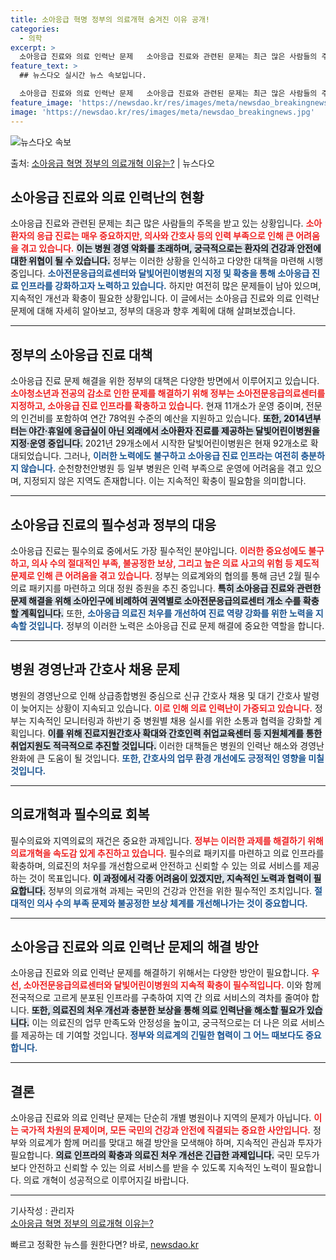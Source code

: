 ```yaml
---
title: 소아응급 혁명 정부의 의료개혁 숨겨진 이유 공개!
categories:
  - 의학
excerpt: >
  소아응급 진료와 의료 인력난 문제   소아응급 진료와 관련된 문제는 최근 많은 사람들의 주목을 받고 있는 상…
feature_text: >
  ## 뉴스다오 실시간 뉴스 속보입니다.

  소아응급 진료와 의료 인력난 문제   소아응급 진료와 관련된 문제는 최근 많은 사람들의 주목을 받고 있는 상…
feature_image: 'https://newsdao.kr/res/images/meta/newsdao_breakingnews.jpg'
image: 'https://newsdao.kr/res/images/meta/newsdao_breakingnews.jpg'
---
```


![뉴스다오 속보](https://newsdao.kr/res/images/meta/newsdao_breakingnews.jpg)

<p>출처: <a href="https://newsdao.kr/5243" rel="dofollow">소아응급 혁명 정부의 의료개혁 이유는?</a> | 뉴스다오</p>

<h2 data-ke-size="size26">소아응급 진료와 의료 인력난의 현황</h2>

<p data-ke-size="size16">소아응급 진료와 관련된 문제는 최근 많은 사람들의 주목을 받고 있는 상황입니다. <b><span style="color: #ee2323;">소아환자의 응급 진료는 매우 중요하지만, 의사와 간호사 등의 인력 부족으로 인해 큰 어려움을 겪고 있습니다.</span></b> <b><span style="background-color: #21538527;">이는 병원 경영 악화를 초래하며, 궁극적으로는 환자의 건강과 안전에 대한 위협이 될 수 있습니다.</span></b> 정부는 이러한 상황을 인식하고 다양한 대책을 마련해 시행 중입니다. <b><span style="color: #1a5490;">소아전문응급의료센터와 달빛어린이병원의 지정 및 확충을 통해 소아응급 진료 인프라를 강화하고자 노력하고 있습니다.</span></b> 하지만 여전히 많은 문제들이 남아 있으며, 지속적인 개선과 확충이 필요한 상황입니다. 이 글에서는 소아응급 진료와 의료 인력난 문제에 대해 자세히 알아보고, 정부의 대응과 향후 계획에 대해 살펴보겠습니다.</p>

<hr>

<h2 data-ke-size="size26">정부의 소아응급 진료 대책</h2>

<p data-ke-size="size16">소아응급 진료 문제 해결을 위한 정부의 대책은 다양한 방면에서 이루어지고 있습니다. <b><span style="color: #ee2323;">소아청소년과 전공의 감소로 인한 문제를 해결하기 위해 정부는 소아전문응급의료센터를 지정하고, 소아응급 진료 인프라를 확충하고 있습니다.</span></b> 현재 11개소가 운영 중이며, 전문의 인건비를 포함하여 연간 78억원 수준의 예산을 지원하고 있습니다. <b><span style="background-color: #21538527;">또한, 2014년부터는 야간·휴일에 응급실이 아닌 외래에서 소아환자 진료를 제공하는 달빛어린이병원을 지정·운영 중입니다.</span></b> 2021년 29개소에서 시작한 달빛어린이병원은 현재 92개소로 확대되었습니다. 그러나, <b><span style="color: #1a5490;">이러한 노력에도 불구하고 소아응급 진료 인프라는 여전히 충분하지 않습니다.</span></b> 순천향천안병원 등 일부 병원은 인력 부족으로 운영에 어려움을 겪고 있으며, 지정되지 않은 지역도 존재합니다. 이는 지속적인 확충이 필요함을 의미합니다.</p>

<hr>

<h2 data-ke-size="size26">소아응급 진료의 필수성과 정부의 대응</h2>

<p data-ke-size="size16">소아응급 진료는 필수의료 중에서도 가장 필수적인 분야입니다. <b><span style="color: #ee2323;">이러한 중요성에도 불구하고, 의사 수의 절대적인 부족, 불공정한 보상, 그리고 높은 의료 사고의 위험 등 제도적 문제로 인해 큰 어려움을 겪고 있습니다.</span></b> 정부는 의료계와의 협의를 통해 금년 2월 필수의료 패키지를 마련하고 의대 정원 증원을 추진 중입니다. <b><span style="background-color: #21538527;">특히 소아응급 진료와 관련한 문제 해결을 위해 소아인구에 비례하여 권역별로 소아전문응급의료센터 개소 수를 확충할 계획입니다.</span></b> 또한, <b><span style="color: #1a5490;">소아응급 의료진 처우를 개선하여 진료 역량 강화를 위한 노력을 지속할 것입니다.</span></b> 정부의 이러한 노력은 소아응급 진료 문제 해결에 중요한 역할을 합니다.</p>

<hr>

<h2 data-ke-size="size26">병원 경영난과 간호사 채용 문제</h2>

<p data-ke-size="size16">병원의 경영난으로 인해 상급종합병원 중심으로 신규 간호사 채용 및 대기 간호사 발령이 늦어지는 상황이 지속되고 있습니다. <b><span style="color: #ee2323;">이로 인해 의료 인력난이 가중되고 있습니다.</span></b> 정부는 지속적인 모니터링과 하반기 중 병원별 채용 실시를 위한 소통과 협력을 강화할 계획입니다. <b><span style="background-color: #21538527;">이를 위해 진료지원간호사 확대와 간호인력 취업교육센터 등 지원체계를 통한 취업지원도 적극적으로 추진할 것입니다.</span></b> 이러한 대책들은 병원의 인력난 해소와 경영난 완화에 큰 도움이 될 것입니다. <b><span style="color: #1a5490;">또한, 간호사의 업무 환경 개선에도 긍정적인 영향을 미칠 것입니다.</span></b></p>

<hr>

<h2 data-ke-size="size26">의료개혁과 필수의료 회복</h2>

<p data-ke-size="size16">필수의료와 지역의료의 재건은 중요한 과제입니다. <b><span style="color: #ee2323;">정부는 이러한 과제를 해결하기 위해 의료개혁을 속도감 있게 추진하고 있습니다.</span></b> 필수의료 패키지를 마련하고 의료 인프라를 확충하며, 의료진의 처우를 개선함으로써 안전하고 신뢰할 수 있는 의료 서비스를 제공하는 것이 목표입니다. <b><span style="background-color: #21538527;">이 과정에서 각종 어려움이 있겠지만, 지속적인 노력과 협력이 필요합니다.</span></b> 정부의 의료개혁 과제는 국민의 건강과 안전을 위한 필수적인 조치입니다. <b><span style="color: #1a5490;">절대적인 의사 수의 부족 문제와 불공정한 보상 체계를 개선해나가는 것이 중요합니다.</span></b></p>

<hr>

<h2 data-ke-size="size26">소아응급 진료와 의료 인력난 문제의 해결 방안</h2>

<p data-ke-size="size16">소아응급 진료와 의료 인력난 문제를 해결하기 위해서는 다양한 방안이 필요합니다. <b><span style="color: #ee2323;">우선, 소아전문응급의료센터와 달빛어린이병원의 지속적 확충이 필수적입니다.</span></b> 이와 함께 전국적으로 고르게 분포된 인프라를 구축하여 지역 간 의료 서비스의 격차를 줄여야 합니다. <b><span style="background-color: #21538527;">또한, 의료진의 처우 개선과 충분한 보상을 통해 의료 인력난을 해소할 필요가 있습니다.</span></b> 이는 의료진의 업무 만족도와 안정성을 높이고, 궁극적으로는 더 나은 의료 서비스를 제공하는 데 기여할 것입니다. <b><span style="color: #1a5490;">정부와 의료계의 긴밀한 협력이 그 어느 때보다도 중요합니다.</span></b></p>

<hr>

<h2 data-ke-size="size26">결론</h2> 

<p data-ke-size="size16">소아응급 진료와 의료 인력난 문제는 단순히 개별 병원이나 지역의 문제가 아닙니다. <b><span style="color: #ee2323;">이는 국가적 차원의 문제이며, 모든 국민의 건강과 안전에 직결되는 중요한 사안입니다.</span></b> 정부와 의료계가 함께 머리를 맞대고 해결 방안을 모색해야 하며, 지속적인 관심과 투자가 필요합니다. <b><span style="background-color: #21538527;">의료 인프라의 확충과 의료진 처우 개선은 긴급한 과제입니다.</span></b> 국민 모두가 보다 안전하고 신뢰할 수 있는 의료 서비스를 받을 수 있도록 지속적인 노력이 필요합니다. 의료 개혁이 성공적으로 이루어지길 바랍니다.</p>

<hr>

<p data-ke-size="size16">기사작성 : 관리자 <br> <a href="https://newsdao.kr/5243">소아응급 혁명 정부의 의료개혁 이유는?</a></p> 

빠르고 정확한 뉴스를 원한다면? 바로, <a href="https://newsdao.kr" rel="dofollow">newsdao.kr</a>



